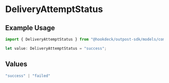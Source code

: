# DeliveryAttemptStatus

## Example Usage

```typescript
import { DeliveryAttemptStatus } from "@hookdeck/outpost-sdk/models/components";

let value: DeliveryAttemptStatus = "success";
```

## Values

```typescript
"success" | "failed"
```